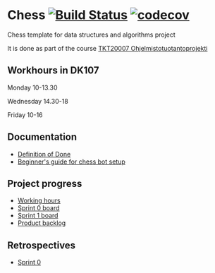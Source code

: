 # Chess [![Build Status](https://travis-ci.org/TiraLabra/chess.svg?branch=master)](https://travis-ci.org/TiraLabra/chess) [![codecov](https://codecov.io/gh/TiraLabra/chess/branch/master/graph/badge.svg)](https://codecov.io/gh/TiraLabra/chess)

Chess template for data structures and algorithms project

It is done as part of the course [TKT20007 Ohjelmistotuotantoprojekti](https://github.com/HY-TKTL/TKT20007-Ohjelmistotuotantoprojekti)

## Workhours in DK107

Monday 10-13.30

Wednesday 14.30-18

Friday 10-16

## Documentation
- [Definition of Done](https://helsinkifi-my.sharepoint.com/:w:/g/personal/strajama_ad_helsinki_fi/EQPacc0Mp4hPirx8vVx9E2cBfRAHCI4sSgrW84yxIUl_rw)
- [Beginner's guide for chess bot setup](https://github.com/TiraLabra/chess/blob/master/documentation/Beginners_guide.md)

## Project progress
- [Working hours](https://helsinkifi-my.sharepoint.com/:x:/g/personal/strajama_ad_helsinki_fi/ERPYySnLnbtLtp5ouqWf6CkB0oFQLGVaGjUu03Ro86MbFw?e=mDgJZn)
- [Sprint 0 board](https://github.com/TiraLabra/chess/projects/1)
- [Sprint 1 board](https://github.com/TiraLabra/chess/projects/2) 
- [Product backlog](https://helsinkifi-my.sharepoint.com/:x:/g/personal/strajama_ad_helsinki_fi/EeqfgrknuGlIoK0kOG8hLdIBLK_6oRckeZA5xo4XktYMtQ?e=XqQYM0)

## Retrospectives
- [Sprint 0](https://helsinkifi-my.sharepoint.com/:w:/g/personal/strajama_ad_helsinki_fi/EW-Iukf5ZxlAmc2T-9s5amUB5vUZCHvnEFUc9A9EfDx8iQ?e=pqqpnp)
